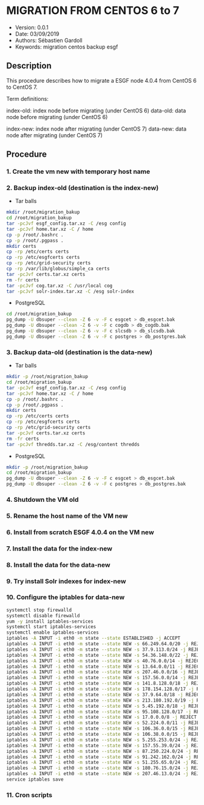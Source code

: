 MIGRATION FROM CENTOS 6 to 7
============================

* Version: 0.0.1
* Date: 03/09/2019
* Authors: Sébastien Gardoll
* Keywords: migration centos backup esgf

## Description

This procedure describes how to migrate a ESGF node 4.0.4 from CentOS 6 to CentOS 7.

Term definitions:

index-old: index node before migrating (under CentOS 6)
data-old: data node before migrating (under CentOS 6)

index-new: index node after migrating (under CentOS 7)
data-new: data node after migrating (under CentOS 7)

## Procedure

### 1. Create the vm new with temporary host name

### 2. Backup index-old (destination is the index-new)

* Tar balls

```bash
mkdir /root/migration_bakup
cd /root/migration_bakup
tar -pcJvf esgf_config.tar.xz -C /esg config
tar -pcJvf home.tar.xz -C / home
cp -p /root/.bashrc .
cp -p /root/.pgpass .
mkdir certs
cp -rp /etc/certs certs
cp -rp /etc/esgfcerts certs
cp -rp /etc/grid-security certs
cp -rp /var/lib/globus/simple_ca certs
tar -pcJvf certs.tar.xz certs
rm -fr certs
tar -pcJvf cog.tar.xz -C /usr/local cog
tar -pcJvf solr-index.tar.xz -C /esg solr-index
```

* PostgreSQL

```bash
cd /root/migration_bakup
pg_dump -U dbsuper --clean -Z 6 -v -F c esgcet > db_esgcet.bak
pg_dump -U dbsuper --clean -Z 6 -v -F c cogdb > db_cogdb.bak
pg_dump -U dbsuper --clean -Z 6 -v -F c slcsdb > db_slcsdb.bak
pg_dump -U dbsuper --clean -Z 6 -v -F c postgres > db_postgres.bak
```

### 3. Backup data-old (destination is the data-new)


* Tar balls

```bash
mkdir -p /root/migration_bakup
cd /root/migration_bakup
tar -pcJvf esgf_config.tar.xz -C /esg config
tar -pcJvf home.tar.xz -C / home
cp -p /root/.bashrc .
cp -p /root/.pgpass .
mkdir certs
cp -rp /etc/certs certs
cp -rp /etc/esgfcerts certs
cp -rp /etc/grid-security certs
tar -pcJvf certs.tar.xz certs
rm -fr certs
tar -pcJvf thredds.tar.xz -C /esg/content thredds
```

* PostgreSQL

```bash
mkdir -p /root/migration_bakup
cd /root/migration_bakup
pg_dump -U dbsuper --clean -Z 6 -v -F c esgcet > db_esgcet.bak
pg_dump -U dbsuper --clean -Z 6 -v -F c postgres > db_postgres.bak
```

### 4. Shutdown the VM old

### 5. Rename the host name of the VM new

### 6. Install from scratch ESGF 4.0.4 on the VM new

### 7. Install the data for the index-new

### 8. Install the data for the data-new

### 9. Try install Solr indexes for index-new

### 10. Configure the iptables for data-new

```bash
systemctl stop firewalld
systemctl disable firewalld
yum -y install iptables-services
systemctl start iptables-services
systemctl enable iptables-services
iptables -A INPUT -i eth0 -m state --state ESTABLISHED -j ACCEPT
iptables -A INPUT -i eth0 -m state --state NEW -s 66.249.64.0/20 -j REJECT --reject-with icmp-port-unreachable
iptables -A INPUT -i eth0 -m state --state NEW -s 37.9.113.0/24 -j REJECT --reject-with icmp-port-unreachable
iptables -A INPUT -i eth0 -m state --state NEW -s 54.36.148.0/22 -j REJECT --reject-with icmp-port-unreachable
iptables -A INPUT -i eth0 -m state --state NEW -s 40.76.0.0/14 -j REJECT --reject-with icmp-port-unreachable
iptables -A INPUT -i eth0 -m state --state NEW -s 13.64.0.0/11 -j REJECT --reject-with icmp-port-unreachable
iptables -A INPUT -i eth0 -m state --state NEW -s 207.46.0.0/16 -j REJECT --reject-with icmp-port-unreachable
iptables -A INPUT -i eth0 -m state --state NEW -s 157.56.0.0/14 -j REJECT --reject-with icmp-port-unreachable
iptables -A INPUT -i eth0 -m state --state NEW -s 141.8.128.0/18 -j REJECT --reject-with icmp-port-unreachable
iptables -A INPUT -i eth0 -m state --state NEW -s 178.154.128.0/17 -j REJECT --reject-with icmp-port-unreachable
iptables -A INPUT -i eth0 -m state --state NEW -s 37.9.64.0/18 -j REJECT --reject-with icmp-port-unreachable
iptables -A INPUT -i eth0 -m state --state NEW -s 213.180.192.0/19 -j REJECT --reject-with icmp-port-unreachable
iptables -A INPUT -i eth0 -m state --state NEW -s 5.45.192.0/18 -j REJECT --reject-with icmp-port-unreachable
iptables -A INPUT -i eth0 -m state --state NEW -s 95.108.128.0/17 -j REJECT --reject-with icmp-port-unreachable
iptables -A INPUT -i eth0 -m state --state NEW -s 17.0.0.0/8 -j REJECT --reject-with icmp-port-unreachable
iptables -A INPUT -i eth0 -m state --state NEW -s 52.224.0.0/11 -j REJECT --reject-with icmp-port-unreachable
iptables -A INPUT -i eth0 -m state --state NEW -s 106.36.0.0/15 -j REJECT --reject-with icmp-port-unreachable
iptables -A INPUT -i eth0 -m state --state NEW -s 106.38.0.0/15 -j REJECT --reject-with icmp-port-unreachable
iptables -A INPUT -i eth0 -m state --state NEW -s 5.255.253.0/24 -j REJECT --reject-with icmp-port-unreachable
iptables -A INPUT -i eth0 -m state --state NEW -s 157.55.39.0/24 -j REJECT --reject-with icmp-port-unreachable
iptables -A INPUT -i eth0 -m state --state NEW -s 87.250.224.0/24 -j REJECT --reject-with icmp-port-unreachable
iptables -A INPUT -i eth0 -m state --state NEW -s 91.242.162.0/24 -j REJECT --reject-with icmp-port-unreachable
iptables -A INPUT -i eth0 -m state --state NEW -s 51.255.65.0/24 -j REJECT --reject-with icmp-port-unreachable
iptables -A INPUT -i eth0 -m state --state NEW -s 180.76.15.0/24 -j REJECT --reject-with icmp-port-unreachable
iptables -A INPUT -i eth0 -m state --state NEW -s 207.46.13.0/24 -j REJECT --reject-with icmp-port-unreachable
service iptables save
```

### 11. Cron scripts
